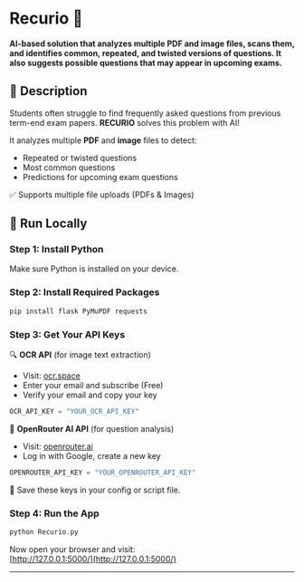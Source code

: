 # Recurio 🤖
**AI-based solution that analyzes multiple PDF and image files, scans them, and identifies common, repeated, and twisted versions of questions. It also suggests possible questions that may appear in upcoming exams.**
## 📝 Description

Students often struggle to find frequently asked questions from previous term-end exam papers. **RECURIO** solves this problem with AI!

It analyzes multiple **PDF** and **image** files to detect:

- Repeated or twisted questions  
- Most common questions  
- Predictions for upcoming exam questions  

✅ Supports multiple file uploads (PDFs & Images)

## 🚀 Run Locally

### Step 1: Install Python  
Make sure Python is installed on your device.

### Step 2: Install Required Packages  
```bash
pip install flask PyMuPDF requests
```

### Step 3: Get Your API Keys  

🔍 **OCR API** (for image text extraction)  
- Visit: [ocr.space](https://ocr.space/ocrapi/freekey)  
- Enter your email and subscribe (Free)  
- Verify your email and copy your key  
```python
OCR_API_KEY = "YOUR_OCR_API_KEY"
```

🧠 **OpenRouter AI API** (for question analysis)  
- Visit: [openrouter.ai](https://openrouter.ai/settings/keys)  
- Log in with Google, create a new key  
```python
OPENROUTER_API_KEY = "YOUR_OPENROUTER_API_KEY"
```

🔐 Save these keys in your config or script file.

### Step 4: Run the App  
```bash
python Recurio.py
```
Now open your browser and visit:  
[http://127.0.0.1:5000/](http://127.0.0.1:5000/)

---
